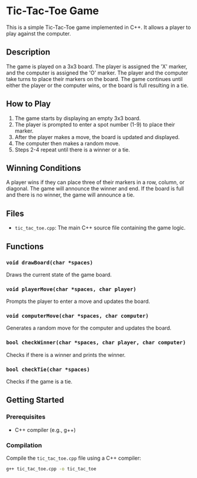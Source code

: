 # Tic-Tac-Toe Game

This is a simple Tic-Tac-Toe game implemented in C++. It allows a player to play against the computer.

## Description

The game is played on a 3x3 board. The player is assigned the 'X' marker, and the computer is assigned the 'O' marker. The player and the computer take turns to place their markers on the board. The game continues until either the player or the computer wins, or the board is full resulting in a tie.

## How to Play

1. The game starts by displaying an empty 3x3 board.
2. The player is prompted to enter a spot number (1-9) to place their marker.
3. After the player makes a move, the board is updated and displayed.
4. The computer then makes a random move.
5. Steps 2-4 repeat until there is a winner or a tie.

## Winning Conditions

A player wins if they can place three of their markers in a row, column, or diagonal. The game will announce the winner and end. If the board is full and there is no winner, the game will announce a tie.

## Files

- `tic_tac_toe.cpp`: The main C++ source file containing the game logic.

## Functions

### `void drawBoard(char *spaces)`

Draws the current state of the game board.

### `void playerMove(char *spaces, char player)`

Prompts the player to enter a move and updates the board.

### `void computerMove(char *spaces, char computer)`

Generates a random move for the computer and updates the board.

### `bool checkWinner(char *spaces, char player, char computer)`

Checks if there is a winner and prints the winner.

### `bool checkTie(char *spaces)`

Checks if the game is a tie.

## Getting Started

### Prerequisites

- C++ compiler (e.g., g++)

### Compilation

Compile the `tic_tac_toe.cpp` file using a C++ compiler:

```sh
g++ tic_tac_toe.cpp -o tic_tac_toe
